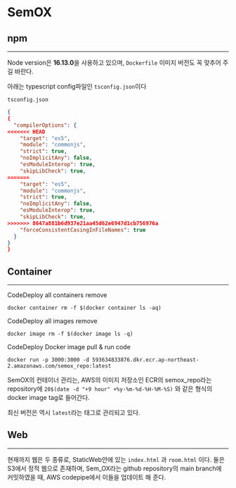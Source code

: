 # SemOX

## npm

---

Node version은 **16.13.0**을 사용하고 있으며, `Dockerfile` 이미지 버전도 꼭 맞추어 주길 바란다.

아래는 typescript config파일인 `tsconfig.json`이다

`tsconfig.json`

```json
{
{
  "compilerOptions": {
<<<<<<< HEAD
    "target": "es5",
    "module": "commonjs",
    "strict": true,      
    "noImplicitAny": false,
    "esModuleInterop": true,  
    "skipLibCheck": true,    
=======
    "target": "es5",                          
    "module": "commonjs",                     
    "strict": true,                           
    "noImplicitAny": false,                 
    "esModuleInterop": true,                
    "skipLibCheck": true,                   
>>>>>>> 8647a881b6d937e21aa45d62e6947d1cb756976a
    "forceConsistentCasingInFileNames": true
  }
}
}
```

## Container

---

CodeDeploy all containers remove

`docker container rm -f $(docker container ls -aq)`

CodeDeploy all images remove

`docker image rm -f $(docker image ls -q)`

CodeDeploy Docker image pull & run code

`docker run -p 3000:3000 -d 593634833876.dkr.ecr.ap-northeast-2.amazonaws.com/semox_repo:latest`

SemOX의 컨테이너 관리는, AWS의 이미지 저장소인 ECR의 semox_repo라는 repository에 `20$(date -d "+9 hour" +%y-%m-%d-%H-%M-%S)` 와 같은 형식의 docker image tag로 들어간다.

최신 버전은 역시 `latest`라는 태그로 관리되고 있다.

## Web

---

현재까지 웹은 두 종류로, StaticWeb안에 있는 `index.html` 과 `room.html` 이다. 둘은 S3에서 정적 웹으로 존재하며, Sem_OX라는 github repository의 main branch에 커밋하였을 때, AWS codepipe에서 이들을 업데이트 해 준다.
